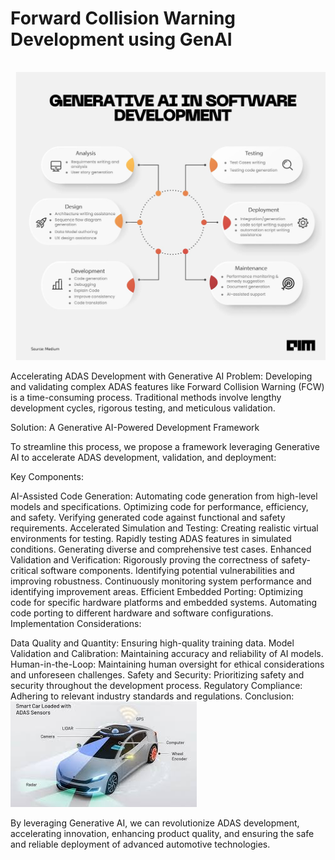 <h1>  Forward Collision Warning
 Development using GenAI </h1>

<pre> 
 <img src="sdlc.jpg"></pre>

Accelerating ADAS Development with Generative AI
Problem: Developing and validating complex ADAS features like Forward Collision Warning (FCW) is a time-consuming process. Traditional methods involve lengthy development cycles, rigorous testing, and meticulous validation.

Solution: A Generative AI-Powered Development Framework

To streamline this process, we propose a framework leveraging Generative AI to accelerate ADAS development, validation, and deployment:

Key Components:

AI-Assisted Code Generation:
Automating code generation from high-level models and specifications.
Optimizing code for performance, efficiency, and safety.
Verifying generated code against functional and safety requirements.
Accelerated Simulation and Testing:
Creating realistic virtual environments for testing.
Rapidly testing ADAS features in simulated conditions.
Generating diverse and comprehensive test cases.
Enhanced Validation and Verification:
Rigorously proving the correctness of safety-critical software components.
Identifying potential vulnerabilities and improving robustness.
Continuously monitoring system performance and identifying improvement areas.
Efficient Embedded Porting:
Optimizing code for specific hardware platforms and embedded systems.
Automating code porting to different hardware and software configurations.
Implementation Considerations:

Data Quality and Quantity: Ensuring high-quality training data.
Model Validation and Calibration: Maintaining accuracy and reliability of AI models.
Human-in-the-Loop: Maintaining human oversight for ethical considerations and unforeseen challenges.
Safety and Security: Prioritizing safety and security throughout the development process.
Regulatory Compliance: Adhering to relevant industry standards and regulations.
Conclusion:
<img src="car.jpg">


By leveraging Generative AI, we can revolutionize ADAS development, accelerating innovation, enhancing product quality, and ensuring the safe and reliable deployment of advanced automotive technologies.







